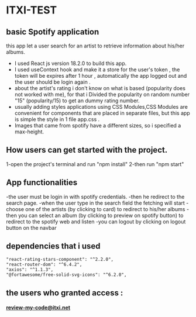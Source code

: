 # ITXI-TEST

## basic Spotify application
this app  let a user search for an artist to
retrieve information about his/her albums.
*  I used React js version 18.2.0 to build this app.
*  I used useContext hook and make it a store for the user's token , the token will be expires after 1 hour , automatically the app logged out and the user
should be login again .
*  about the artist's rating i don't know on what is based (popularity does not worked with me), for that i Divided the popularity on random number "15" (popularity/15)
to get an dummy rating number.
*  usually adding styles applications using CSS Modules,CSS Modules are convenient for components that are placed in separate files, but this app is simple the style in 1 file app.css .
*  Images that came from spotify have a different sizes, so i specified a max-height.


## How users can get started with the project.

1-open the project's terminal and run "npm install"
2-then run "npm start"


## App functionalities

-the user must be login in with spotify credentials.
-then he redirect to the search page.
-when the user type in the search field the fetching will start 
-choose one of the artists (by clicking to card) to redirect to his/her albums
-then you can select an album (by clicking to preview on spotify button) to redirect to the spotify web and listen
-you can logout by clicking on logout button on the navbar


## dependencies that i used

    "react-rating-stars-component": "^2.2.0",
    "react-router-dom": "^6.4.2",
    "axios": "^1.1.3",
    "@fortawesome/free-solid-svg-icons": "^6.2.0",
    
    
## the users who granted access :

#### review-my-code@itxi.net

